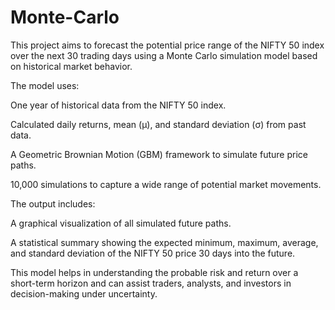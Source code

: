 # Monte-Carlo
This project aims to forecast the potential price range of the NIFTY 50 index over the next 30 trading days using a Monte Carlo simulation model based on historical market behavior.

The model uses:

One year of historical data from the NIFTY 50 index.

Calculated daily returns, mean (μ), and standard deviation (σ) from past data.

A Geometric Brownian Motion (GBM) framework to simulate future price paths.

10,000 simulations to capture a wide range of potential market movements.

The output includes:

A graphical visualization of all simulated future paths.

A statistical summary showing the expected minimum, maximum, average, and standard deviation of the NIFTY 50 price 30 days into the future.

This model helps in understanding the probable risk and return over a short-term horizon and can assist traders, analysts, and investors in decision-making under uncertainty.
